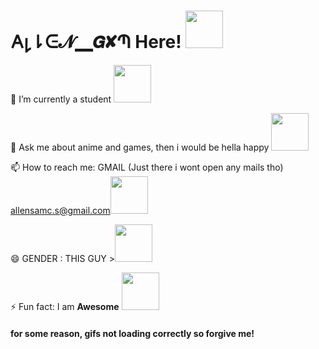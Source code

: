 # 𐌀𐑛⇂ᕮ𝓝▁𝙂✘Պ Here! <img src="https://emoji.discord.st/emojis/788f3a39-7ecf-4aee-bac0-d7c0dbbf02a3.gif" width="60px">

 🔭 I’m currently a student <img src="https://emoji.discord.st/emojis/6dd62900-e94c-4b0d-b958-a0070c755a08.gif" width="60">
 
 💬 Ask me about anime and games, then i would be hella happy <img src="https://emoji.discord.st/emojis/BlobGame.gif" width="60">
 
 📫 How to reach me: GMAIL (Just there i wont open any mails tho) allensamc.s@gmail.com<img src="https://emoji.discord.st/emojis/GoogleChrome.png" width="60">
 
 😄 GENDER : THIS GUY ><img src="https://emoji.discord.st/emojis/dd41a830-a807-46e5-90f8-df0f2b04dcea.png" width="60">
 
 ⚡ Fun fact: I am **Awesome** <img src="https://c.tenor.com/fv45doRJoWgAAAAi/discord-nitro-op.gif" width="60">
 
 #### for some reason, gifs not loading correctly so forgive me!
